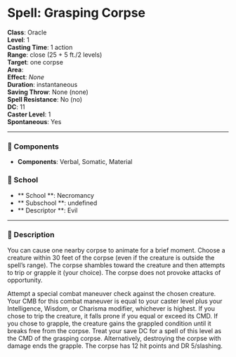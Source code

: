 
# Spell: Grasping Corpse
**Class**: Oracle  
**Level**: 1  
**Casting Time**: 1 action  
**Range**: close (25 + 5 ft./2 levels)  
**Target**: one corpse  
**Area**:   
**Effect**: _None_  
**Duration**: instantaneous  
**Saving Throw**: None (none)  
**Spell Resistance**: No (no)  
**DC**: 11  
**Caster Level**: 1  
**Spontaneous**: Yes

---

### 🔮 Components
- **Components**: Verbal, Somatic, Material

### 🏫 School
- ** School **: Necromancy
- ** Subschool **: undefined
- ** Descriptor **: Evil
---

### 📜 Description
You can cause one nearby corpse to animate for a brief moment. Choose a creature within 30 feet of the corpse (even if the creature is outside the spell’s range). The corpse shambles toward the creature and then attempts to trip or grapple it (your choice). The corpse does not provoke attacks of opportunity.

Attempt a special combat maneuver check against the chosen creature. Your CMB for this combat maneuver is equal to your caster level plus your Intelligence, Wisdom, or Charisma modifier, whichever is highest. If you chose to trip the creature, it falls prone if you equal or exceed its CMD. If you chose to grapple, the creature gains the grappled condition until it breaks free from the corpse. Treat your save DC for a spell of this level as the CMD of the grasping corpse. Alternatively, destroying the corpse with damage ends the grapple. The corpse has 12 hit points and DR 5/slashing.
